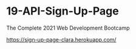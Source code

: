 # 19-API-Sign-Up-Page
The Complete 2021 Web Development Bootcamp

https://sign-up-page-clara.herokuapp.com/
